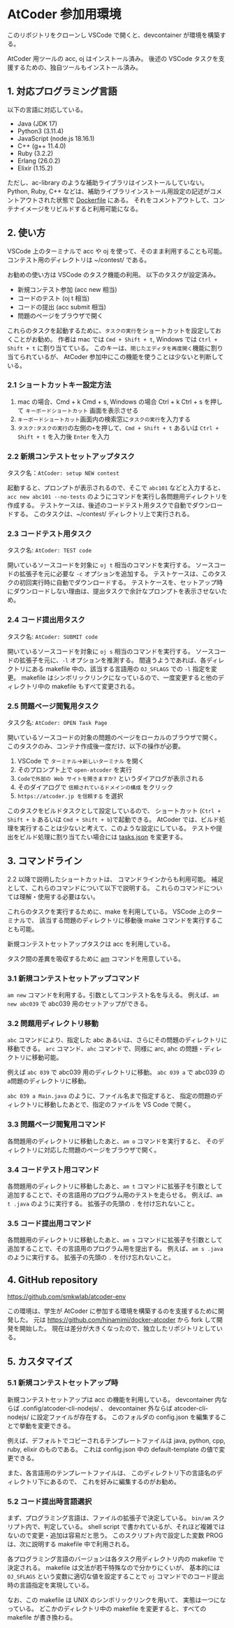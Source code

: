 # AtCoder 参加用環境

このリポジトリをクローンし VSCode で開くと、devcontainer が環境を構築する。

AtCoder 用ツールの acc, oj はインストール済み。
後述の VSCode タスクを支援するための、独自ツールもインストール済み。

## 1. 対応プログラミング言語

以下の言語に対応している。

- Java (JDK 17)
- Python3 (3.11.4)
- JavaScript (node.js 18.16.1)
- C++ (g++ 11.4.0)
- Ruby (3.2.2)
- Erlang (26.0.2)
- Elixir (1.15.2)

ただし、ac-library のような補助ライブラリはインストールしていない。
Python, Ruby, C++ などは、補助ライブラリインストール用設定の記述がコメントアウトされた状態で [Dockerfile](.devcontainer/Dockerfile) にある。
それをコメントアウトして、コンテナイメージをリビルドすると利用可能になる。

## 2. 使い方

VSCode 上のターミナルで acc や oj を使って、そのまま利用することも可能。
コンテスト用のディレクトリは ~/contest/ である。

お勧めの使い方は VSCode のタスク機能の利用。
以下のタスクが設定済み。

- 新規コンテスト参加 (acc new 相当)
- コードのテスト (oj t 相当)
- コードの提出 (acc submit 相当)
- 問題のページをブラウザで開く

これらのタスクを起動するために、`タスクの実行`をショートカットを設定しておくことがお勧め。
作者は mac では `Cmd + Shift + t`, Windows では `Ctrl + Shift + t` に割り当てている。
このキーは、`閉じたエディタを再度開く`機能に割り当てられているが、
AtCoder 参加中にこの機能を使うことは少ないと判断している。

### 2.1 ショートカットキー設定方法

1. mac の場合、Cmd + k Cmd + s, Windows の場合 Ctrl + k Ctrl + s を押して `キーボードショートカット` 画面を表示させる
2. `キーボードショートカット`画面内の検索窓に`タスクの実行`を入力する
3. `タスク:タスクの実行`の左側の`+`を押して、`Cmd + Shift + t` あるいは `Ctrl + Shift + t` を入力後 `Enter` を入力

### 2.2 新規コンテストセットアップタスク

タスク名：`AtCoder: setup NEW contest` 

起動すると、プロンプトが表示されるので、そこで `abc101` などと入力すると、`acc new abc101 --no-tests` のようにコマンドを実行し各問題用ディレクトリを作成する。
テストケースは、後述のコードテスト用タスクで自動でダウンロードする。
このタスクは、~/contest/ ディレクトリ上で実行される。

### 2.3 コードテスト用タスク

タスク名: `AtCoder: TEST code`

開いているソースコードを対象に `oj t` 相当のコマンドを実行する。
ソースコードの拡張子を元に必要な `-c` オプションを追加する。
テストケースは、このタスクの初回実行時に自動でダウンロードする。
テストケースを、セットアップ時にダウンロードしない理由は、提出タスクで余計なプロンプトを表示させないため。

### 2.4 コード提出用タスク

タスク名: `AtCoder: SUBMIT code`

開いているソースコードを対象に `oj s` 相当のコマンドを実行する。
ソースコードの拡張子を元に、`-l` オプションを推測する。
間違うようであれば、各ディレクトリにある makefile 中の、該当する言語用の `OJ_SFLAGS` での `-l` 指定を変更。
makefile はシンボリックリンクになっているので、一度変更すると他のディレクトリ中の makefile もすべて変更される。


### 2.5 問題ページ閲覧用タスク

タスク名: `AtCoder: OPEN Task Page`

開いているソースコードの対象の問題のページをローカルのブラウザで開く。
このタスクのみ、コンテナ作成後一度だけ、以下の操作が必要。

1. VSCode で `ターミナル`→`新しいターミナル` を開く
2. そのプロンプト上で `open-atcoder` を実行
3. `Codeで外部の Web サイトを開きますか?` というダイアログが表示される
4. そのダイアログで `信頼されているドメインの構成` をクリック
5. `https://atcoder.jp を信頼する` を選択

このタスクをビルドタスクとして設定しているので、
ショートカット (`Ctrl + Shift + b` あるいは `Cmd + Shift + b`)で起動できる。
AtCoder では、ビルド処理を実行することは少ないと考えて、このような設定にしている。
テストや提出をビルド処理に割り当てたい場合には [tasks.json](.vscode/tasks.json) を変更する。

## 3. コマンドライン

2.2 以降で説明したショートカットは、
コマンドラインからも利用可能。
補足として、これらのコマンドについて以下で説明する。
これらのコマンドについては理解・使用する必要はない。

これらのタスクを実行するために、make を利用している。
VSCode 上のターミナルで、
該当する問題のディレクトリに移動後 make コマンドを実行することも可能。

新規コンテストセットアップタスクは acc を利用している。

タスク間の差異を吸収するために [am](bin/am) コマンドを用意している。

### 3.1 新規コンテストセットアップコマンド

`am new` コマンドを利用する。引数としてコンテスト名を与える。
例えば、`am new abc039` で abc039 用のセットアップができる。

### 3.2 問題用ディレクトリ移動

`abc` コマンドにより、指定した abc あるいは、さらにその問題のディレクトリに移動できる。
`arc` コマンド、`ahc` コマンドで、同様に arc, ahc の問題・ディレクトリに移動可能。

例えば `abc 039` で abc039 用のディレクトリに移動。
`abc 039 a` で abc039 の a問題のディレクトリに移動。

`abc 039 a Main.java` のように、ファイル名まで指定すると、
指定の問題のディレクトリに移動したあとで、指定のファイルを
VS Code で開く。

### 3.3 問題ページ閲覧用コマンド

各問題用のディレクトリに移動したあと、`am o` コマンドを実行すると、
そのディレクトリに対応した問題のページをブラウザで開く。

### 3.4 コードテスト用コマンド

各問題用のディレクトリに移動したあと、`am t` コマンドに拡張子を引数として追加することで、その言語用のプログラム用のテストを走らせる。
例えば、`am t .java` のように実行する。
拡張子の先頭の `.` を付け忘れないこと。

### 3.5 コード提出用コマンド

各問題用のディレクトリに移動したあと、`am s` コマンドに拡張子を引数として追加することで、その言語用のプログラム用を提出する。
例えば、`am s .java` のように実行する。
拡張子の先頭の `.` を付け忘れないこと。


## 4. GitHub repository
https://github.com/smkwlab/atcoder-env 

この環境は、学生が AtCoder に参加する環境を構築するのを支援するために開発した。
元は https://github.com/hinamimi/docker-atcoder から fork して開発を開始した。
現在は差分が大きくなったので、独立したリポジトリとしている。

## 5. カスタマイズ

### 5.1 新規コンテストセットアップ時

新規コンテストセットアップは acc の機能を利用している。
devcontainer 内ならば .config/atcoder-cli-nodejs/ 、
devcontainer 外ならば atcoder-cli-nodejs/
に設定ファイルが存在する。
このフォルダの config.json を編集することで挙動を変更できる。

例えば、デフォルトでコピーされるテンプレートファイルは java, python, cpp, ruby, elixir のものである。
これは config.json 中の default-template の値で変更できる。

また、各言語用のテンプレートファイルは、
このディレクトリ下の言語名のディレクトリ下にあるので、
これを好みに編集するのがお勧め。

### 5.2 コード提出時言語選択

まず、プログラミング言語は、ファイルの拡張子で決定している。
`bin/am` スクリプト内で、判定している。
shell script で書かれているが、それほど複雑ではないので変更・追加は容易だと思う。
このスクリプト内で設定した変数 PROG は、次に説明する makefile 中で利用される。

各プログラミング言語のバージョンは各タスク用ディレクトリ内の makefile で決定される。
makefile は文法が若干特殊なので分かりにくいが、
基本的には `OJ_SFLAGS` という変数に適切な値を設定することで
`oj` コマンドでのコード提出時の言語指定を実現している。

なお、この makefile は UNIX のシンボリックリンクを用いて、
実態は一つになっている。
どこかのディレクトリ中の makefile を変更すると、すべての makefile が書き換わる。
